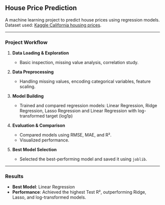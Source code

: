 ## House Price Prediction

A machine learning project to predict house prices using regression models.  
Dataset used: [Kaggle California housing prices](https://www.kaggle.com/datasets/camnugent/california-housing-prices).

---

### Project Workflow

1. **Data Loading & Exploration**  
   - Basic inspection, missing value analysis, correlation study.  

2. **Data Preprocessing**  
   - Handling missing values, encoding categorical variables, feature scaling.  

3. **Model Building**  
   - Trained and compared regression models: Linear Regression, Ridge Regression, Lasso Regression and Linear Regression with log-transformed target (log1p)

4. **Evaluation & Comparison**  
   - Compared models using RMSE, MAE, and R².  
   - Visualized performance.  

5. **Best Model Selection**  
   - Selected the best-performing model and saved it using `joblib`.  

---

### Results

- **Best Model**: Linear Regression 
- **Performance**: Achieved the highest Test R², outperforming Ridge, Lasso, and log-transformed models.